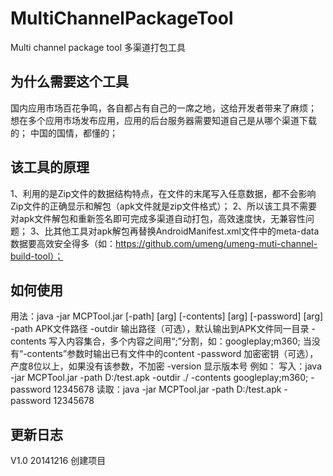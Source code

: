 MultiChannelPackageTool
=======================

Multi channel package tool 多渠道打包工具

为什么需要这个工具
------
国内应用市场百花争鸣，各自都占有自己的一席之地，这给开发者带来了麻烦；
想在多个应用市场发布应用，应用的后台服务器需要知道自己是从哪个渠道下载的；
中国的国情，都懂的；

该工具的原理
------
1、利用的是Zip文件的数据结构特点，在文件的末尾写入任意数据，都不会影响Zip文件的正确显示和解包（apk文件就是zip文件格式）；
2、所以该工具不需要对apk文件解包和重新签名即可完成多渠道自动打包，高效速度快，无兼容性问题；
3、比其他工具对apk解包再替换AndroidManifest.xml文件中的meta-data数据要高效安全得多（如：https://github.com/umeng/umeng-muti-channel-build-tool）；


如何使用
------
用法：java -jar MCPTool.jar [-path] [arg] [-contents] [arg] [-password] [arg]
-path		APK文件路径
-outdir		输出路径（可选），默认输出到APK文件同一目录
-contents	写入内容集合，多个内容之间用“;”分割，如：googleplay;m360; 当没有“-contents”参数时输出已有文件中的content
-password	加密密钥（可选），产度8位以上，如果没有该参数，不加密
-version	显示版本号
例如：
写入：java -jar MCPTool.jar -path D:/test.apk -outdir ./ -contents googleplay;m360; -password 12345678
读取：java -jar MCPTool.jar -path D:/test.apk -password 12345678

更新日志
------
V1.0 
20141216 创建项目
